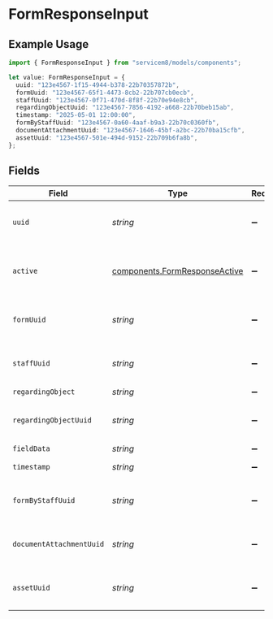 # FormResponseInput

## Example Usage

```typescript
import { FormResponseInput } from "servicem8/models/components";

let value: FormResponseInput = {
  uuid: "123e4567-1f15-4944-b378-22b70357872b",
  formUuid: "123e4567-65f1-4473-8cb2-22b707cb0ecb",
  staffUuid: "123e4567-0f71-470d-8f8f-22b70e94e8cb",
  regardingObjectUuid: "123e4567-7856-4192-a668-22b70beb15ab",
  timestamp: "2025-05-01 12:00:00",
  formByStaffUuid: "123e4567-0a60-4aaf-b9a3-22b70c0360fb",
  documentAttachmentUuid: "123e4567-1646-45bf-a2bc-22b70ba15cfb",
  assetUuid: "123e4567-501e-494d-9152-22b709b6fa8b",
};
```

## Fields

| Field                                                                          | Type                                                                           | Required                                                                       | Description                                                                    | Example                                                                        |
| ------------------------------------------------------------------------------ | ------------------------------------------------------------------------------ | ------------------------------------------------------------------------------ | ------------------------------------------------------------------------------ | ------------------------------------------------------------------------------ |
| `uuid`                                                                         | *string*                                                                       | :heavy_minus_sign:                                                             | Unique identifier for this record                                              | 123e4567-1f15-4944-b378-22b70357872b                                           |
| `active`                                                                       | [components.FormResponseActive](../../models/components/formresponseactive.md) | :heavy_minus_sign:                                                             | Record active/deleted flag.  Valid values are [0,1]                            |                                                                                |
| `formUuid`                                                                     | *string*                                                                       | :heavy_minus_sign:                                                             | N/A                                                                            | 123e4567-65f1-4473-8cb2-22b707cb0ecb                                           |
| `staffUuid`                                                                    | *string*                                                                       | :heavy_minus_sign:                                                             | N/A                                                                            | 123e4567-0f71-470d-8f8f-22b70e94e8cb                                           |
| `regardingObject`                                                              | *string*                                                                       | :heavy_minus_sign:                                                             | N/A                                                                            |                                                                                |
| `regardingObjectUuid`                                                          | *string*                                                                       | :heavy_minus_sign:                                                             | N/A                                                                            | 123e4567-7856-4192-a668-22b70beb15ab                                           |
| `fieldData`                                                                    | *string*                                                                       | :heavy_minus_sign:                                                             | N/A                                                                            |                                                                                |
| `timestamp`                                                                    | *string*                                                                       | :heavy_minus_sign:                                                             | N/A                                                                            | 2025-05-01 12:00:00                                                            |
| `formByStaffUuid`                                                              | *string*                                                                       | :heavy_minus_sign:                                                             | N/A                                                                            | 123e4567-0a60-4aaf-b9a3-22b70c0360fb                                           |
| `documentAttachmentUuid`                                                       | *string*                                                                       | :heavy_minus_sign:                                                             | N/A                                                                            | 123e4567-1646-45bf-a2bc-22b70ba15cfb                                           |
| `assetUuid`                                                                    | *string*                                                                       | :heavy_minus_sign:                                                             | N/A                                                                            | 123e4567-501e-494d-9152-22b709b6fa8b                                           |